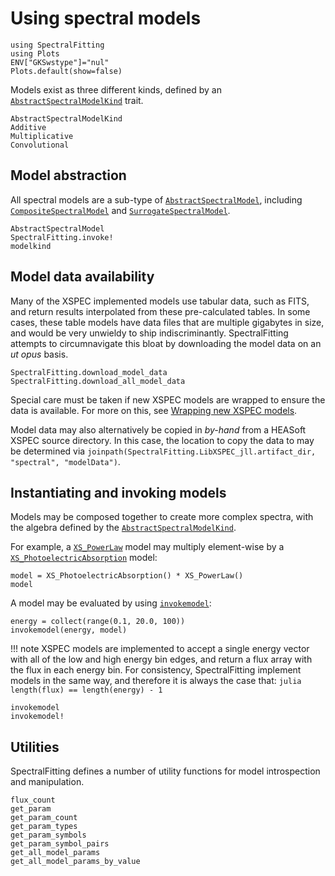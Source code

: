 # Using spectral models

```@setup using_models
using SpectralFitting
using Plots
ENV["GKSwstype"]="nul"
Plots.default(show=false)
```

Models exist as three different kinds, defined by an [`AbstractSpectralModelKind`](@ref) trait.
```@docs
AbstractSpectralModelKind
Additive
Multiplicative
Convolutional
```

## Model abstraction

All spectral models are a sub-type of [`AbstractSpectralModel`](@ref), including [`CompositeSpectralModel`](@ref) and [`SurrogateSpectralModel`](@ref).

```@docs
AbstractSpectralModel
SpectralFitting.invoke!
modelkind
```

## Model data availability

Many of the XSPEC implemented models use tabular data, such as FITS, and return results interpolated from these pre-calculated tables. In some cases, these table models have data files that are multiple gigabytes in size, and would be very unwieldy to ship indiscriminantly. SpectralFitting attempts to circumnavigate this bloat by downloading the model data on an _ut opus_ basis.

```@docs
SpectralFitting.download_model_data
SpectralFitting.download_all_model_data
```

Special care must be taken if new XSPEC models are wrapped to ensure the data is available. For more on this, see [Wrapping new XSPEC models](@ref).

Model data may also alternatively be copied in _by-hand_ from a HEASoft XSPEC source directory. In this case, the location to copy the data to may be determined via `joinpath(SpectralFitting.LibXSPEC_jll.artifact_dir, "spectral", "modelData")`.

## Instantiating and invoking models

Models may be composed together to create more complex spectra, with the algebra defined by the [`AbstractSpectralModelKind`](@ref). 

For example, a [`XS_PowerLaw`](@ref) model may multiply element-wise by a [`XS_PhotoelectricAbsorption`](@ref) model:

```@example using_models
model = XS_PhotoelectricAbsorption() * XS_PowerLaw()
model
```

A model may be evaluated by using [`invokemodel`](@ref):

```@example using_models
energy = collect(range(0.1, 20.0, 100))
invokemodel(energy, model)
```

!!! note
    XSPEC models are implemented to accept a single energy vector with all of the low and high energy bin edges, and return a flux array with the flux in each energy bin. For consistency, SpectralFitting implement models in the same way, and therefore it is always the case that:
    ```julia
    length(flux) == length(energy) - 1
    ```

```@docs
invokemodel
invokemodel!
```

## Utilities

SpectralFitting defines a number of utility functions for model introspection and manipulation.

```@docs
flux_count
get_param
get_param_count
get_param_types
get_param_symbols
get_param_symbol_pairs
get_all_model_params
get_all_model_params_by_value
```